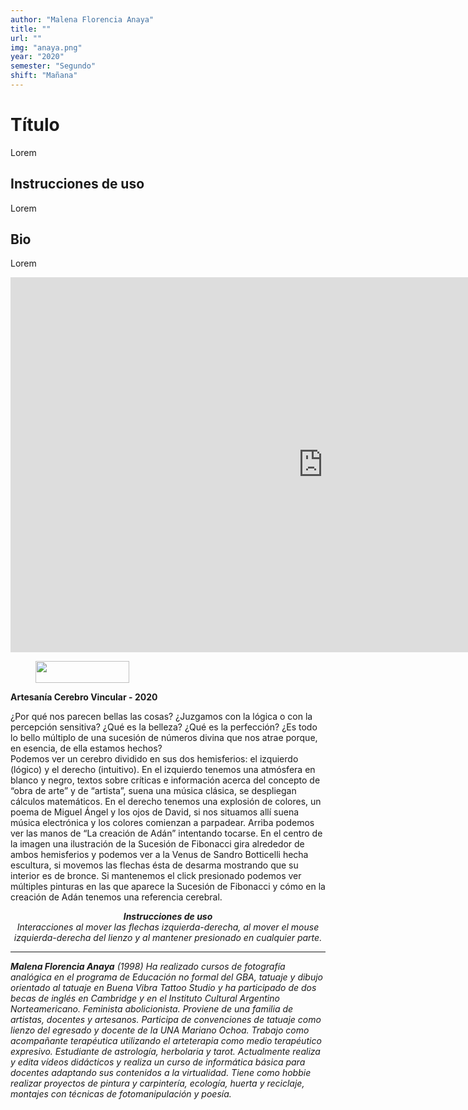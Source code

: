 ```yaml
---
author: "Malena Florencia Anaya"
title: ""
url: ""
img: "anaya.png"
year: "2020"
semester: "Segundo"
shift: "Mañana"
---
```


<p></p>

# Título

Lorem 

## Instrucciones de uso 

Lorem

## Bio

Lorem


<!-- wp:html -->
<p align="center"><iframe width="1000" height="600" frameborder="0" scrolling="no" style="width:1000px; margin:0 auto!important;" src="https://editor.p5js.org/malenaanaya19/embed/6I8wAJ8Pto"></iframe></p>
<!-- /wp:html -->

<!-- wp:image {"id":604,"align":"center","width":150,"height":35} -->
<div class="wp-block-image"><figure class="aligncenter is-resized"><img src="https://am1-lacabanne.atamvirtual.com.ar/wp-content/uploads/2020/12/usabilidad-AM12020-siMobile.png" alt="" class="wp-image-604" width="150" height="35"/></figure></div>
<!-- /wp:image -->

<!-- wp:paragraph -->
<p><strong>Artesanía Cerebro Vincular - 2020</strong></p>
<!-- /wp:paragraph -->

<!-- wp:paragraph -->
<p>¿Por qué nos parecen bellas las cosas? ¿Juzgamos con la lógica o con la percepción sensitiva? ¿Qué es la belleza? ¿Qué es la perfección? ¿Es todo lo bello múltiplo de una sucesión de números divina que nos atrae porque, en esencia, de ella estamos hechos?<br> Podemos ver un cerebro dividido en sus dos hemisferios: el izquierdo (lógico) y el derecho (intuitivo). En el izquierdo tenemos una atmósfera en blanco y negro, textos sobre críticas e información acerca del concepto de “obra de arte” y de “artista”, suena una música clásica,  se despliegan cálculos matemáticos. En el derecho tenemos una explosión de colores, un poema de Miguel Ángel y los ojos de David, si nos situamos allí suena música electrónica y los colores comienzan a parpadear. Arriba podemos ver las manos de “La creación de Adán” intentando tocarse. En el centro de la imagen una ilustración de la Sucesión de Fibonacci gira alrededor de ambos hemisferios y podemos ver a la Venus de Sandro Botticelli hecha escultura, si movemos las flechas ésta de desarma mostrando que su interior es de bronce. Si mantenemos el click presionado podemos ver múltiples pinturas en las que aparece la Sucesión de Fibonacci y cómo en la creación de Adán tenemos una referencia cerebral.</p>
<!-- /wp:paragraph -->

<!-- wp:paragraph {"align":"center"} -->
<p style="text-align:center"><strong><em>Instrucciones de uso</em></strong><em><br>Interacciones al mover las flechas izquierda-derecha, al mover el mouse izquierda-derecha del lienzo y al mantener presionado en cualquier parte.</em></p>
<!-- /wp:paragraph -->

<!-- wp:separator -->
<hr class="wp-block-separator"/>
<!-- /wp:separator -->

<!-- wp:paragraph -->
<p><strong><em>Malena Florencia Anaya</em></strong><em> (1998) Ha realizado cursos de fotografía analógica en el programa de Educación no formal del GBA, tatuaje y dibujo orientado al tatuaje en Buena Vibra Tattoo Studio y ha participado de dos becas de inglés en Cambridge y en el Instituto Cultural Argentino Norteamericano. Feminista abolicionista. Proviene de una familia de artistas, docentes y artesanos. Participa de convenciones de tatuaje como lienzo del egresado y docente de la UNA Mariano Ochoa. Trabajo como acompañante terapéutica utilizando el arteterapia como medio terapéutico expresivo. Estudiante de astrología, herbolaria y tarot. Actualmente realiza y edita vídeos didácticos y realiza un curso de informática básica para docentes adaptando sus contenidos a la virtualidad. Tiene como hobbie realizar proyectos de pintura y carpintería, ecología, huerta y reciclaje, montajes con técnicas de fotomanipulación y poesía.</em></p>
<!-- /wp:paragraph -->